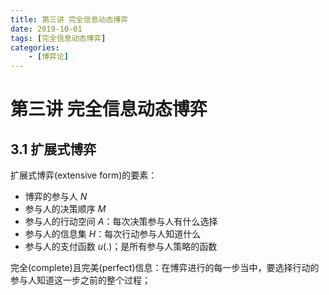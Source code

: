 ```yaml
---
title: 第三讲 完全信息动态博弈
date: 2019-10-01
tags: [完全信息动态博弈]
categories: 
    - [博弈论]
---
```

# 第三讲 完全信息动态博弈

## 3.1 扩展式博弈

扩展式博弈(extensive form)的要素：

- 博弈的参与人 $N$
- 参与人的决策顺序 $M$
- 参与人的行动空间 $A$：每次决策参与人有什么选择
- 参与人的信息集 $H$：每次行动参与人知道什么
- 参与人的支付函数 $u(.)$；是所有参与人策略的函数

完全(complete)且完美(perfect)信息：在博弈进行的每一步当中，要选择行动的参与人知道这一步之前的整个过程；
